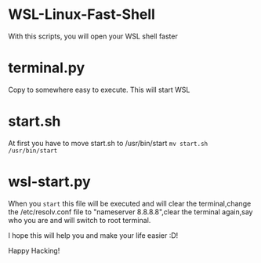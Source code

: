 # WSL-Linux-Fast-Shell
With this scripts, you will open your WSL shell faster

# terminal.py
Copy to somewhere easy to execute. This will start WSL

# start.sh
At first you have to move start.sh to /usr/bin/start 
`mv start.sh /usr/bin/start`

# wsl-start.py
When you `start` this file will be executed and will clear the terminal,change the /etc/resolv.conf file to "nameserver 8.8.8.8",clear the terminal again,say who you are and will switch to root terminal.

I hope this will help you and make your life easier :D!

Happy Hacking!
